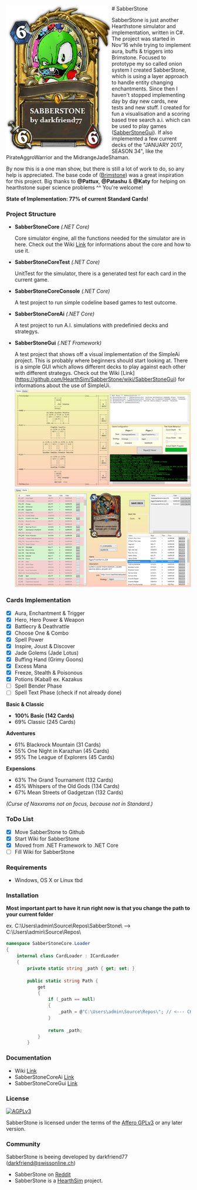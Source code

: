 <img align="left" src="/Readme/sabberstone.png">
# SabberStone

SabberStone is just another Hearthstone simulator and implementation, written in C#. The project was started in Nov'16 while trying to implement aura, buffs & triggers into Brimstone. Focused to prototype my so called onion system I created SabberStone, which is using a layer approach to handle entity changing enchantments. Since then I haven't stopped implementing day by day new cards, new tests and new stuff. I created for fun a visualisation and a scoring based tree search a.i. which can be used to play games ([SabberStoneGui](/SabberStoneGui)). If also implemented a few current decks of the "JANUARY 2017, SEASON 34", like the PirateAggroWarrior and the MidrangeJadeShaman.

By now this is a one man show, but there is still a lot of work to do, so any help is appreciated. The base code of ([Brimstone](https://github.com/HearthSim/Brimstone/tree/master/Brimstone)) was a great inspiration for this project. Big thanks to **@Pattux**, **@Patashu** & **@Katy** for helping on hearthstone super science problems ^^ You're welcome!


**State of Implementation: 77% of current Standard Cards!**

### Project Structure ###

* **SabberStoneCore** *(.NET Core)*

  Core simulator engine, all the functions needed for the simulator are in here. Check out the Wiki [Link](https://github.com/HearthSim/SabberStoneCore/wiki) for informations about the core and how to use it.

* **SabberStoneCoreTest** *(.NET Core)*

  UnitTest for the simulator, there is a generated test for each card in the current game.

* **SabberStoneCoreConsole** *(.NET Core)*

  A test project to run simple codeline based games to test outcome.

* **SabberStoneCoreAi** *(.NET Core)*

  A test project to run A.I. simulations with predefinied decks and strategys.

* **SabberStoneGui** *(.NET Framework)*

  A test project that shows off a visual implementation of the SimpleAi project. This is probably where beginners should start looking at. There is a simple GUI which allows different decks to play against each other with different strategys. Check out the Wiki [Link] (https://github.com/HearthSim/SabberStone/wiki/SabberStoneGui) for informations about the use of SimpleUi.
  ![alt tag](/Readme/simpleui.PNG)
  ![alt tag](/Readme/deckcreator.PNG)
  
### Cards Implementation

- [x] Aura, Enchantment & Trigger
- [x] Hero, Hero Power & Weapon
- [x] Battlecry & Deathrattle
- [x] Choose One & Combo
- [x] Spell Power
- [x] Inspire, Joust & Discover
- [x] Jade Golems (Jade Lotus)
- [x] Buffing Hand (Grimy Goons)
- [x] Excess Mana
- [x] Freeze, Stealth & Poisonous
- [x] Potions (Kabal) ex. Kazakus
- [ ] Spell Bender Phase
- [ ] Spell Text Phase (check if not already done)

**Basic & Classic**
* **100% Basic (142 Cards)**
* 69% Classic (245 Cards)

**Adventures**
* 61% Blackrock Mountain (31 Cards)
* 55% One Night in Karazhan (45 Cards)
* 95% The League of Explorers (45 Cards)

**Expensions**
* 63% The Grand Tournament (132 Cards)
* 45% Whispers of the Old Gods (134 Cards)
* 67% Mean Streets of Gadgetzan (132 Cards)

*(Curse of Naxxrams not on focus, because not in Standard.)*

### ToDo List ###

- [x] Move SabberStone to Github
- [x] Start Wiki for SabberStone
- [x] Moved from .NET Framework to .NET Core
- [ ] Fill Wiki for SabberStone

### Requirements

* Windows, OS X or Linux
  tbd

### Installation

**Most important part to have it run right now is that you change the path to your current folder**

ex. C:\Users\admin\Source\Repos\SabberStone\ --> C:\Users\admin\Source\Repos\

```csharp
namespace SabberStoneCore.Loader
{
    internal class CardLoader : ICardLoader
    {
        private static string _path { get; set; }

        public static string Path {
            get
            {
                if (_path == null)
                {
                    _path = @"C:\Users\admin\Source\Repos\"; // <--- CHANGE TO YOUR FOLDER ... WHERE SABBERSTONE IS
                }

                return _path;
            }
        } 
```


### Documentation

* Wiki [Link](https://github.com/HearthSim/SabberStone/wiki)
* SabberStoneCoreAi [Link](https://github.com/HearthSim/SabberStone/tree/master/SabberStoneCoreAi)
* SabberStoneCoreGui [Link](https://github.com/HearthSim/SabberStone/wiki/SabberStoneGui)

### License

[![AGPLv3](https://www.gnu.org/graphics/agplv3-88x31.png)](http://choosealicense.com/licenses/agpl-3.0/)

SabberStone is licensed under the terms of the
[Affero GPLv3](https://www.gnu.org/licenses/agpl-3.0.en.html) or any later version.

### Community
SabberStone is beeing developed by darkfriend77 (darkfriend@swissonline.ch)
* SabberStone on [Reddit](https://redd.it/5p0ar8)
* SabberStone is a [HearthSim](http://hearthsim.info) project.
